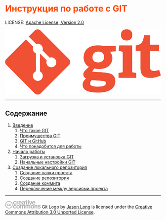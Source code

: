 <style>h1{color:#ff4800}</style>

# Инструкция по работе с GIT

LICENSE: [Apache License, Version 2.0](license.md)

![Логотип GIT](./image/logos/Git-Logo-1788C.png)

---

## Содержание

1. [Введение](introduction.md)
   1. [Что такое GIT](what-is-git.md)
   2. [Преимущества GIT](advantages-of-git.md)
   3. [GIT и GitHub](git-and-github.md)
   4. [Что понадобится для работы](needed-fo-work-with-git.md)
2. [Начало работы](start-working.md)
   1. [Загрузка и установка GIT](install-git.md)
   2. [Начальные настройки GIT](configuring-git.md)
3. [Создание локального репозитория](creating-local-repository.md)
   1. [Создание папки проекта](creating-project-folder.md)
   2. [Создание репозитория](creating-repository.md)
   3. [Создание коммита](creating-commit.md)
   4. [Переключение между версиями проекта](shifting-versions.md)

---

![Логотип CC](./image/logos/creative-commons.png) Git Logo by [Jason Long](https://twitter.com/jasonlong) is licensed under the [Creative Commons Attribution 3.0 Unported License](https://creativecommons.org/licenses/by/3.0/).
